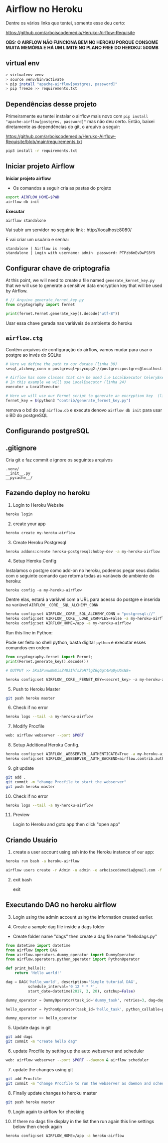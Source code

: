 # Airflow no Heroku

Dentre os vários links que tentei, somente esse deu certo:

https://github.com/arboiscodemedia/Heruko-Airflow-Requisite

**OBS: O AIRFLOW NÃO FUNCIONA BEM NO HEROKU PORQUE CONSOME MUITA MEMÓRIA E HÁ UM LIMITE NO PLANO FREE DO HEROKU: 500MB**

## virtual env

````sh
> virtualenv venv
> source venv/bin/activate
> pip install "apache-airflow[postgres, password]"
> pip freeze >> requirements.txt
````

## Dependências desse projeto

Primeiramente eu tentei instalar o airflow mais novo com `pip install "apache-airflow[postgres, password]"` mas não deu certo. Então, baixei diretamente as dependências do git, o arquivo a seguir:

https://github.com/arboiscodemedia/Heruko-Airflow-Requisite/blob/main/requirements.txt

````sh
pip3 install -r requirements.txt
````

## Iniciar projeto Airflow

**Iniciar projeto airflow**
+ Os comandos a seguir cria as pastas do projeto

````sh
export AIRFLOW_HOME=$PWD
airflow db init
````

**Executar**

````sh
airflow standalone
````

Vai subir um servidor no seguinte link : http://localhost:8080/

E vai criar um usuário e senha:

````
standalone | Airflow is ready
standalone | Login with username: admin  password: PTPzb6mEvDwPS5Y9
````

## Configurar chave de criptografia

At this point, we will need to create a file named `generate_kernet_key.py` that we will use to generate a sensitive data encryption key that will be used by Airflow.

````python
# // Arquivo generate_fernet_key.py
from cryptography import fernet

print(fernet.Fernet.generate_key().decode("utf-8"))
````

Usar essa chave gerada nas variáveis de ambiente do heroku

## `airflow.ctg`

Contém arquivos de configuração do airflow, vamos mudar para usar o postgre ao invés do SQLite

````sh
# Here we define the path to our databa (linha 30)
sesql_alchemy_conn = postgresql+psycopg2://postgres:postgres@localhost:5432/airflow

# Airflow has some classes that can be used i.e LocalExecutor CeleryExecutor.. 
# In this example we will use LocalExecutor (linha 24)
executor = LocalExecutor

# Here we will use our Fernet script to generate an encryption key  (linha 123)
fernet_key = $(python3 "contrib/generate_fernet_key.py")
````

remova o bd do sql `airflow.db` e execute denovo `airflow db init` para usar o BD do postgreSQL

## Configurando postgreSQL

## .gitignore

Cria git e faz commit e ignore os seguintes arquivos

````
.venv/
__init__.py
__pycache__/
````

## Fazendo deploy no heroku

1. Login to Heroku Website

````sh
heroku login
````

2. create your app 

````sh
heroku create my-heroku-airflow
````

3.  Create Heroku Postgresql

````sh
heroku addons:create heroku-postgresql:hobby-dev -a my-heroku-airflow
````

4.  Setup Heroku Config

Instalamos o postgre como add-on no heroku, podemos pegar seus dados com o seguinte comando que retorna todas as variáveis de ambiente do heroku:

```
heroku config -a my-heroku-airflow
```

Dentre elas, estará a variável com a URL para acesso do postgre e inserida na variável `AIRFLOW__CORE__SQL_ALCHEMY_CONN`

````sh
heroku config:set AIRFLOW__CORE__SQL_ALCHEMY_CONN = "postgresql://" 
heroku config:set AIRFLOW__CORE__LOAD_EXAMPLES=False -a my-heroku-airflow
heroku config:set AIRFLOW_HOME=/app -a my-heroku-airflow
````

   Run this line in Python:

   Pode ser feito no shell python, basta digitar `python` e executar esses comandos em ordem
````py
from cryptography.fernet import Fernet; 
print(Fernet.generate_key().decode())

# OUTPUT >> 5KaIPunwNmSisZ48JIhfsZoHTlgZ6qGgt4Hq0yUGxN8=
````


````sh
heroku config:set AIRFLOW__CORE__FERNET_KEY=<secret_key> -a my-heroku-airflow
````


5. Push to Heroku Master
````sh
git push heroku master
````
6. Check if no error
````sh
heroku logs --tail -a my-heroku-airflow  
````
7. Modify Procfile
````sh
web: airflow webserver --port $PORT
````
8. Setup Additional Heroku Config.
````sh
heroku config:set AIRFLOW__WEBSERVER__AUTHENTICATE=True -a my-heroku-airflow
heroku config:set AIRFLOW__WEBSERVER__AUTH_BACKEND=airflow.contrib.auth.backends.password_auth -a my-heroku-airflow
````
9. git update
````sh
git add .
git commit -m "change Procfile to start the webserver"
git push heroku master
````
10. Check if no error
````sh
heroku logs --tail -a my-heroku-airflow  
````
11. Preview

    Login to Heroku and goto app then click "open app"  


## Criando Usuário 

1. create a user account using ssh into the Heroku instance of our app:

````sh
heroku run bash -a heroku-airflow

airflow users create -r Admin -u admin -e arboiscodemedia@gmail.com -f Ricardo -l Arbois -p heroku2021
````

2. exit bash
   
      exit

## Executando DAG no heroku airflow


3. Login using the admin account using the information created earlier.

4. Create a sample dag file inside a dags folder
+ Create folder name "dags" then create a dag file name "hellodags.py"

````python
from datetime import datetime
from airflow import DAG
from airflow.operators.dummy_operator import DummyOperator
from airflow.operators.python_operator import PythonOperator

def print_hello():
    return 'Hello world!'

dag = DAG('hello_world', description='Simple tutorial DAG',
          schedule_interval='0 12 * * *',
          start_date=datetime(2017, 3, 20), catchup=False)

dummy_operator = DummyOperator(task_id='dummy_task', retries=3, dag=dag)

hello_operator = PythonOperator(task_id='hello_task', python_callable=print_hello, dag=dag)

dummy_operator >> hello_operator
````

5. Update dags in git

````sh
git add dags
git commit -m "create hello dag"
````
6. update Procfile by setting up the auto webserver and scheduler

````sh
web: airflow webserver --port $PORT --daemon & airflow scheduler
````
7. update the changes using git

````sh
git add Procfile
git commit -m "change Procfile to run the webserver as daemon and scheduler as main app"
````

8. Finally update changes to heroku master

````sh
git push heroku master
````
9. Login again to airflow for checking

10. If there no dags file display in the list then run again this line settings below then check again

````sh
heroku config:set AIRFLOW_HOME=/app -a heroku-airflow
````